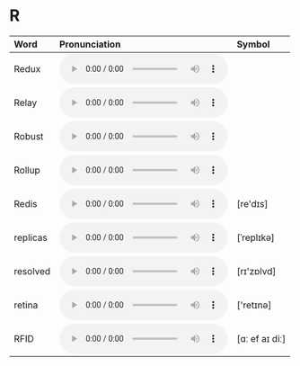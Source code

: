 
# R

| Word  | Pronunciation | Symbol |
| :-- | :-- | :-- |
| Redux | <audio :src="$withBase('/audio/Redux.mp3')" controls="controls" controlslist="nodownload"></audio> |  |
| Relay | <audio :src="$withBase('/audio/Relay.mp3')" controls="controls" controlslist="nodownload"></audio> |  |
| Robust | <audio :src="$withBase('/audio/Robust.mp3')" controls="controls" controlslist="nodownload"></audio> |  |
| Rollup | <audio :src="$withBase('/audio/Rollup.mp3')" controls="controls" controlslist="nodownload"></audio> |  |
| Redis | <audio :src="$withBase('/audio/Redis.mp3')" controls="controls" controlslist="nodownload"></audio> | [re'dɪs] |
| replicas | <audio :src="$withBase('/audio/replicas.mp3')" controls="controls" controlslist="nodownload"></audio> | [ˈreplɪkə] |
| resolved | <audio :src="$withBase('/audio/resolved.mp3')" controls="controls" controlslist="nodownload"></audio> | [rɪ'zɒlvd] |
| retina | <audio :src="$withBase('/audio/retina.mp3')" controls="controls" controlslist="nodownload"></audio> | ['retɪnə] |
| RFID | <audio :src="$withBase('/audio/RFID.mp3')" controls="controls" controlslist="nodownload"></audio> | [ɑː ef aɪ diː] |
